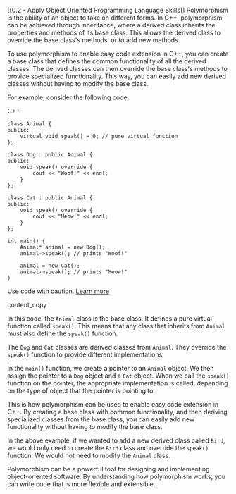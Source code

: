 [[0.2 - Apply Object Oriented Programming Language Skills]]
Polymorphism is the ability of an object to take on different forms. In C++, polymorphism can be achieved through inheritance, where a derived class inherits the properties and methods of its base class. This allows the derived class to override the base class's methods, or to add new methods.

To use polymorphism to enable easy code extension in C++, you can create a base class that defines the common functionality of all the derived classes. The derived classes can then override the base class's methods to provide specialized functionality. This way, you can easily add new derived classes without having to modify the base class.

For example, consider the following code:

C++

```
class Animal {
public:
    virtual void speak() = 0; // pure virtual function
};

class Dog : public Animal {
public:
    void speak() override {
        cout << "Woof!" << endl;
    }
};

class Cat : public Animal {
public:
    void speak() override {
        cout << "Meow!" << endl;
    }
};

int main() {
    Animal* animal = new Dog();
    animal->speak(); // prints "Woof!"

    animal = new Cat();
    animal->speak(); // prints "Meow!"
}
```

Use code with caution. [Learn more](https://bard.google.com/faq#coding)

content_copy

In this code, the `Animal` class is the base class. It defines a pure virtual function called `speak()`. This means that any class that inherits from `Animal` must also define the `speak()` function.

The `Dog` and `Cat` classes are derived classes from `Animal`. They override the `speak()` function to provide different implementations.

In the `main()` function, we create a pointer to an `Animal` object. We then assign the pointer to a `Dog` object and a `Cat` object. When we call the `speak()` function on the pointer, the appropriate implementation is called, depending on the type of object that the pointer is pointing to.

This is how polymorphism can be used to enable easy code extension in C++. By creating a base class with common functionality, and then deriving specialized classes from the base class, you can easily add new functionality without having to modify the base class.

In the above example, if we wanted to add a new derived class called `Bird`, we would only need to create the `Bird` class and override the `speak()` function. We would not need to modify the `Animal` class.

Polymorphism can be a powerful tool for designing and implementing object-oriented software. By understanding how polymorphism works, you can write code that is more flexible and extensible.